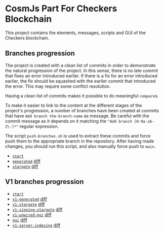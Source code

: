 # CosmJs Part For Checkers Blockchain

This project contains the elements, messages, scripts and GUI of the Checkers blockchain.

## Branches progression

The project is created with a clean list of commits in order to demonstrate the natural progression of the project. In this sense, there is no late commit that fixes an error introduced earlier. If there is a fix for an error introduced earlier, the fix should be squashed with the earlier commit that introduced the error. This may require some conflict resolution.

Having a clean list of commits makes it possible to do meaningful `compare`s.

To make it easier to link to the content at the different stages of the project's progression, a number of branches have been created at commits that have `Add branch the-branch-name` as message. Be careful with the commit message as it depends on it matching the `"Add branch [0-9a-zA-Z\-]*"` regular expression.

The script `push-branches.sh` is used to extract these commits and force push them to the appropriate branch in the repository. After having made changes, you should run this script, and also manually force push to `main`.

* [`start`](../../tree/start)
* [`generated`](../../tree/generated) [diff](../../compare/start...generated)
* [`stargate`](../../tree/stargate) [diff](../../compare/generated...stargate)

## V1 branches progression

* [`start`](../../tree/start)
* [`v1-generated`](../../tree/v1-generated) [diff](../../compare/start...v1-generated)
* [`v1-stargate`](../../tree/v1-stargate) [diff](../../compare/v1-generated...v1-stargate)
* [`v1-signing-stargate`](../../tree/v1-signing-stargate) [diff](../../compare/v1-stargate...v1-signing-stargate)
* [`v1-unwired-gui`](../../tree/v1-unwired-gui) [diff](../../compare/v1-signing-stargate...v1-unwired-gui)
* [`gui`](../../tree/v1-gui) [diff](../../compare/v1-unwired-gui...v1-gui)
* [`v1-server-indexing`](../../tree/v1-server-indexing) [diff](../../compare/v1-gui...v1-server-indexing)
